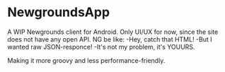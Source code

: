 # NewgroundsApp
A WIP Newgrounds client for Android. Only UI/UX for now, since the site does not have any open API. 
NG be like: 
-Hey, catch that HTML!
-But I wanted raw JSON-responce!
-It's not my problem, it's YOUURS.

Making it more groovy and less performance-friendly.
